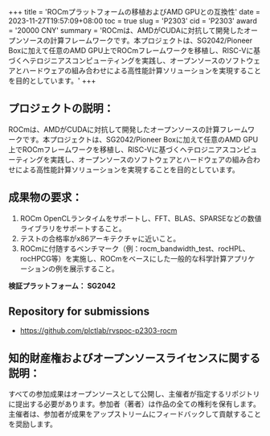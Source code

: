 +++
title = 'ROCmプラットフォームの移植およびAMD GPUとの互換性'
date = 2023-11-27T19:57:09+08:00
toc = true
slug = 'P2303'
cid = 'P2303'
award = '20000 CNY'
summary = 'ROCmは、AMDがCUDAに対抗して開発したオープンソースの計算フレームワークです。本プロジェクトは、SG2042/Pioneer Boxに加えて任意のAMD GPU上でROCmフレームワークを移植し、RISC-Vに基づくヘテロジニアスコンピューティングを実践し、オープンソースのソフトウェアとハードウェアの組み合わせによる高性能計算ソリューションを実現することを目的としています。'
+++

## プロジェクトの説明：

ROCmは、AMDがCUDAに対抗して開発したオープンソースの計算フレームワークです。本プロジェクトは、SG2042/Pioneer Boxに加えて任意のAMD GPU上でROCmフレームワークを移植し、RISC-Vに基づくヘテロジニアスコンピューティングを実践し、オープンソースのソフトウェアとハードウェアの組み合わせによる高性能計算ソリューションを実現することを目的としています。

## 成果物の要求：

1. ROCm OpenCLランタイムをサポートし、FFT、BLAS、SPARSEなどの数値ライブラリをサポートすること。
2. テストの合格率がx86アーキテクチャに近いこと。
3. ROCmに付随するベンチマーク（例：rocm_bandwidth_test、rocHPL、rocHPCG等）を実施し、ROCmをベースにした一般的な科学計算アプリケーションの例を展示すること。

**検証プラットフォーム： SG2042**

## Repository for submissions

- https://github.com/plctlab/rvspoc-p2303-rocm

## 知的財産権およびオープンソースライセンスに関する説明：

すべての参加成果はオープンソースとして公開し、主催者が指定するリポジトリに提出する必要があります。参加者（著者）は作品の全ての権利を保有します。主催者は、参加者が成果をアップストリームにフィードバックして貢献することを奨励します。
